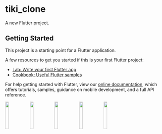 # tiki_clone

A new Flutter project.

## Getting Started

This project is a starting point for a Flutter application.

A few resources to get you started if this is your first Flutter project:

- [Lab: Write your first Flutter app](https://flutter.dev/docs/get-started/codelab)
- [Cookbook: Useful Flutter samples](https://flutter.dev/docs/cookbook)

For help getting started with Flutter, view our
[online documentation](https://flutter.dev/docs), which offers tutorials,
samples, guidance on mobile development, and a full API reference.

<img src="https://user-images.githubusercontent.com/54795206/113003654-21eceb80-919d-11eb-9eb9-cddfb1e97f72.jpg" width="15%"></img> <img src="https://user-images.githubusercontent.com/54795206/113003663-244f4580-919d-11eb-9724-404dba2241da.jpg" width="15%"></img> <img src="https://user-images.githubusercontent.com/54795206/113003668-26190900-919d-11eb-9119-99bf97f79e47.jpg" width="15%"></img> <img src="https://user-images.githubusercontent.com/54795206/113003684-2a452680-919d-11eb-89cb-7f6758457fe3.jpg" width="15%"></img> <img src="https://user-images.githubusercontent.com/54795206/113003692-2c0eea00-919d-11eb-9493-77a1ae7ba6d5.jpg" width="15%"></img> 